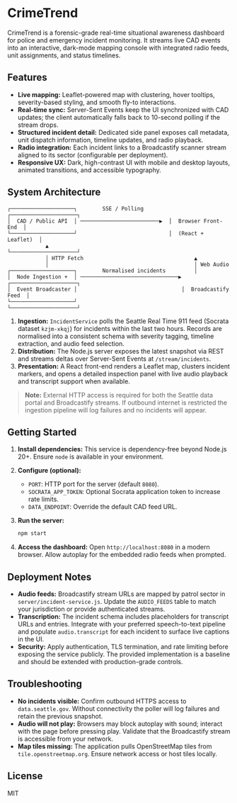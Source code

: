 # CrimeTrend

CrimeTrend is a forensic-grade real-time situational awareness dashboard for police and emergency incident monitoring. It streams live CAD events into an interactive, dark-mode mapping console with integrated radio feeds, unit assignments, and status timelines.

## Features

- **Live mapping:** Leaflet-powered map with clustering, hover tooltips, severity-based styling, and smooth fly-to interactions.
- **Real-time sync:** Server-Sent Events keep the UI synchronized with CAD updates; the client automatically falls back to 10-second polling if the stream drops.
- **Structured incident detail:** Dedicated side panel exposes call metadata, unit dispatch information, timeline updates, and radio playback.
- **Radio integration:** Each incident links to a Broadcastify scanner stream aligned to its sector (configurable per deployment).
- **Responsive UX:** Dark, high-contrast UI with mobile and desktop layouts, animated transitions, and accessible typography.

## System Architecture

```
┌────────────────────┐        SSE / Polling        ┌─────────────────────┐
│  CAD / Public API  │ ─────────────────────────▶  │  Browser Front-End  │
└────────────────────┘                             │  (React + Leaflet)  │
            ▲                                      └─────────────────────┘
            │ HTTP Fetch                                   ▲
            │                                              │ Web Audio
┌────────────────────┐        Normalised incidents         │
│  Node Ingestion +  │ ───────────────────────────────▶ ┌─────────────────────┐
│  Event Broadcaster │                                 │  Broadcastify Feed  │
└────────────────────┘                                 └─────────────────────┘
```

1. **Ingestion:** `IncidentService` polls the Seattle Real Time 911 feed (Socrata dataset `kzjm-xkqj`) for incidents within the last two hours. Records are normalised into a consistent schema with severity tagging, timeline extraction, and audio feed selection.
2. **Distribution:** The Node.js server exposes the latest snapshot via REST and streams deltas over Server-Sent Events at `/stream/incidents`.
3. **Presentation:** A React front-end renders a Leaflet map, clusters incident markers, and opens a detailed inspection panel with live audio playback and transcript support when available.

> **Note:** External HTTP access is required for both the Seattle data portal and Broadcastify streams. If outbound internet is restricted the ingestion pipeline will log failures and no incidents will appear.

## Getting Started

1. **Install dependencies:** This service is dependency-free beyond Node.js 20+. Ensure `node` is available in your environment.
2. **Configure (optional):**
   - `PORT`: HTTP port for the server (default `8080`).
   - `SOCRATA_APP_TOKEN`: Optional Socrata application token to increase rate limits.
   - `DATA_ENDPOINT`: Override the default CAD feed URL.
3. **Run the server:**

   ```bash
   npm start
   ```

4. **Access the dashboard:** Open `http://localhost:8080` in a modern browser. Allow autoplay for the embedded radio feeds when prompted.

## Deployment Notes

- **Audio feeds:** Broadcastify stream URLs are mapped by patrol sector in `server/incident-service.js`. Update the `AUDIO_FEEDS` table to match your jurisdiction or provide authenticated streams.
- **Transcription:** The incident schema includes placeholders for transcript URLs and entries. Integrate with your preferred speech-to-text pipeline and populate `audio.transcript` for each incident to surface live captions in the UI.
- **Security:** Apply authentication, TLS termination, and rate limiting before exposing the service publicly. The provided implementation is a baseline and should be extended with production-grade controls.

## Troubleshooting

- **No incidents visible:** Confirm outbound HTTPS access to `data.seattle.gov`. Without connectivity the poller will log failures and retain the previous snapshot.
- **Audio will not play:** Browsers may block autoplay with sound; interact with the page before pressing play. Validate that the Broadcastify stream is accessible from your network.
- **Map tiles missing:** The application pulls OpenStreetMap tiles from `tile.openstreetmap.org`. Ensure network access or host tiles locally.

## License

MIT
